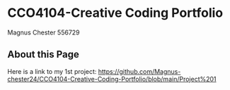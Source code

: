 # CCO4104-Creative Coding Portfolio

Magnus Chester 556729

## About this Page

Here is a link to my 1st project:
https://github.com/Magnus-chester24/CCO4104-Creative-Coding-Portfolio/blob/main/Project%201
